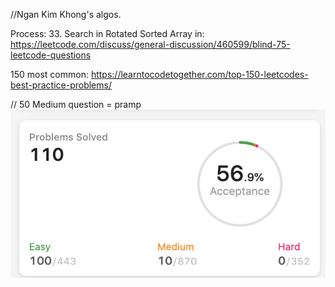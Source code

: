 //Ngan Kim Khong's algos.

Process: 33. Search in Rotated Sorted Array
in: https://leetcode.com/discuss/general-discussion/460599/blind-75-leetcode-questions

150 most common:
https://learntocodetogether.com/top-150-leetcodes-best-practice-problems/

// 50 Medium question = pramp
![leetcode count](./leetcode.jpg)